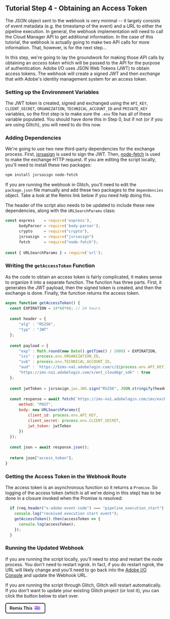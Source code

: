 ## Tutorial Step 4 - Obtaining an Access Token

The JSON object sent to the webhook is very minimal -- it largely consists of event metadata (e.g. the timestamp of the event) and a URL to either the pipeline execution. In general, the webhook implementation will need to call the Cloud Manager API to get additional information. In the case of this tutorial, the webhook is actually going to make two API calls for more information. That, however, is for the next step...

In this step, we're going to lay the groundwork for making those API calls by obtaining an _access token_ which will be passed to the API for the purpose of authentication. Adobe I/O uses JSON Web Tokens (JWT) to obtain access tokens. The webhook will create a signed JWT and then _exchange_ that with Adobe's identity management system for an access token.

### Setting up the Environment Variables

The JWT token is created, signed and exchanged using the `API_KEY`, `CLIENT_SECRET`, `ORGANIZATION`, `TECHNICAL_ACCOUNT_ID` and `PRIVATE_KEY` variables, so the first step is to make sure the `.env` file has all of these variable populated. You should have done this in Step 0, but if not (or if you are using Glitch), you will need to do this now.

### Adding Dependencies

We're going to use two new third-party dependencies for the exchange process. First, <a href="http://kjur.github.io/jsrsasign/" target="_new">jsrsasign</a> is used to sign the JWT. Then, <a href="https://github.com/bitinn/node-fetch" target="_new">node-fetch</a> is used to make the exchange HTTP request. If you are editing the script locally, you'll need to install these two packages:

```bash
npm install jsrsasign node-fetch
```

If you are running the webhook in Glitch, you'll need to edit the `package.json` file manually and add these two packages to the `dependencies` object. Take a look at the Remix link below if you need help doing this.

The header of the script also needs to be updated to include these new dependencies, along with the `URLSearchParams` class:

```javascript
const express    = require('express'),
      bodyParser = require('body-parser'),
      crypto     = require("crypto"),
      jsrsasign  = require("jsrsasign")
      fetch      = require("node-fetch");

const { URLSearchParams } = require('url');
```

### Writing the `getAccessToken` Function

As the code to obtain an access token is fairly complicated, it makes sense to organize it into a separate function. The function has three parts. First, it generates the JWT payload, then the signed token is created, and then the exchange is done. Finally, the function returns the access token.

```javascript
async function getAccessToken() {
  const EXPIRATION = 24*60*60; // 24 hours

  const header = {
      "alg" : "RS256",
      "typ" : "JWT"
  };

  const payload = {
      "exp" : Math.round(new Date().getTime() / 1000) + EXPIRATION,
      "iss" : process.env.ORGANIZATION_ID,
      "sub" : process.env.TECHNICAL_ACCOUNT_ID,
      "aud" : `https://$ims-na1.adobelogin.com/c/${process.env.API_KEY}`,
      "https://ims-na1.adobelogin.com/s/ent_cloudmgr_sdk" : true
  };

  const jwtToken = jsrsasign.jws.JWS.sign("RS256", JSON.stringify(header), JSON.stringify(payload), process.env.PRIVATE_KEY);

  const response = await fetch(`https://ims-na1.adobelogin.com/ims/exchange/jwt/`, {
      method: "POST",
      body: new URLSearchParams({
          client_id: process.env.API_KEY,
          client_secret: process.env.CLIENT_SECRET,
          jwt_token: jwtToken
      })
  });

  const json = await response.json();
  
  return json["access_token"];
}
```

### Getting the Access Token in the Webhook Route

The access token is an asynchronous function so it returns a `Promise`. So logging of the access token (which is all we're doing in this step) has to be done in a closure invoked when the Promise is resolved:

```javascript
  if (req.header("x-adobe-event-code") === "pipeline_execution_start") {
    console.log("received execution start event");
    getAccessToken().then(accessToken => {
      console.log(accessToken);
    });
  }
```

### Running the Updated Webhook

If you are running the script locally, you'll need to stop and restart the node process. You don't need to restart ngrok. In fact, if you do restart ngrok, the URL will likely change and you'll need to go back into the <a href="https://console.adobe.io/integrations" target="_new">Adobe I/O Console</a> and update the Webhook URL.

If you are running the script through Glitch, Glitch will restart automatically. If you don't want to update your existing Glitch project (or lost it), you can click the button below to start over.

<!-- Remix Button -->
<a href="https://glitch.com/edit/#!/remix/adobe-cloudmanager-api-tutorial-step4" target="_new">
  <img src="../img/glitch.png" alt="Remix in Glitch" id="glitch-button">
</a>